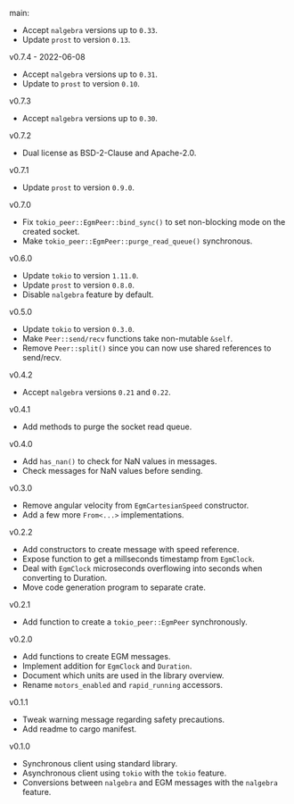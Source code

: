 main:
  * Accept `nalgebra` versions up to `0.33`.
  * Update `prost` to version `0.13`.

v0.7.4 - 2022-06-08
  * Accept `nalgebra` versions up to `0.31`.
  * Update to `prost` to version `0.10`.

v0.7.3
  * Accept `nalgebra` versions up to `0.30`.

v0.7.2
  * Dual license as BSD-2-Clause and Apache-2.0.

v0.7.1
  * Update `prost` to version `0.9.0`.

v0.7.0
  * Fix `tokio_peer::EgmPeer::bind_sync()` to set non-blocking mode on the created socket.
  * Make `tokio_peer::EgmPeer::purge_read_queue()` synchronous.

v0.6.0
  * Update `tokio` to version `1.11.0`.
  * Update `prost` to version `0.8.0`.
  * Disable `nalgebra` feature by default.

v0.5.0
  * Update `tokio` to version `0.3.0`.
  * Make `Peer::send/recv` functions take non-mutable `&self`.
  * Remove `Peer::split()` since you can now use shared references to send/recv.

v0.4.2
  * Accept `nalgebra` versions `0.21` and `0.22`.

v0.4.1
  * Add methods to purge the socket read queue.

v0.4.0
  * Add `has_nan()` to check for NaN values in messages.
  * Check messages for NaN values before sending.

v0.3.0
  * Remove angular velocity from `EgmCartesianSpeed` constructor.
  * Add a few more `From<...>` implementations.

v0.2.2
  * Add constructors to create message with speed reference.
  * Expose function to get a millseconds timestamp from `EgmClock`.
  * Deal with `EgmClock` microseconds overflowing into seconds when converting to Duration.
  * Move code generation program to separate crate.

v0.2.1
  * Add function to create a `tokio_peer::EgmPeer` synchronously.

v0.2.0
  * Add functions to create EGM messages.
  * Implement addition for `EgmClock` and `Duration`.
  * Document which units are used in the library overview.
  * Rename `motors_enabled` and `rapid_running` accessors.

v0.1.1
  * Tweak warning message regarding safety precautions.
  * Add readme to cargo manifest.

v0.1.0
  * Synchronous client using standard library.
  * Asynchronous client using `tokio` with the `tokio` feature.
  * Conversions between `nalgebra` and EGM messages with the `nalgebra` feature.
